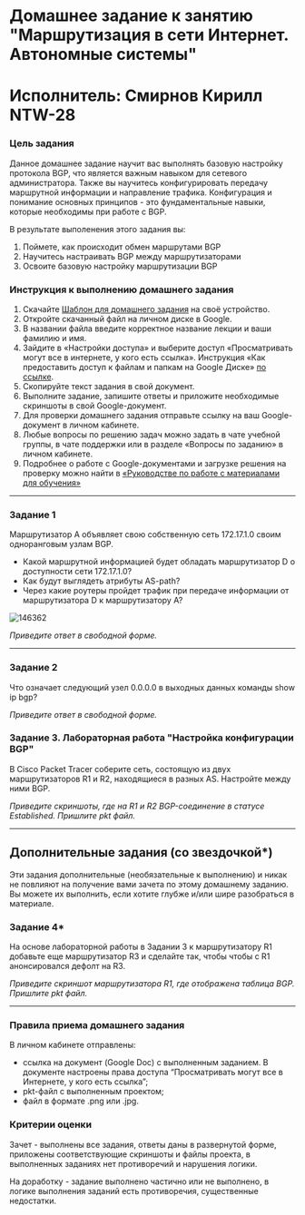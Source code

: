 # Домашнее задание к занятию "Маршрутизация в сети Интернет. Автономные системы"

# Исполнитель: Смирнов Кирилл NTW-28

### Цель задания

Данное домашнее задание научит вас выполнять базовую настройку протокола BGP, что является важным навыком для сетевого администратора. 
Также вы научитесь конфигурировать передачу маршрутной информации и направление трафика. Конфигурация и понимание основных принципов - это фундаментальные навыки, которые необходимы при работе с BGP. 

В результате выполенения этого задания вы:
1. Поймете, как происходит обмен маршрутами BGP
2. Научитесь настраивать BGP между маршрутизаторами
3. Освоите базовую настройку маршрутизации BGP

### Инструкция к выполнению домашнего задания

1. Скачайте [Шаблон для домашнего задания](https://u.netology.ru/backend/uploads/lms/content_assets/file/281/%D0%A1%D0%94%D0%95%D0%9B%D0%90%D0%99%D0%A2%D0%95_%D0%9A%D0%9E%D0%9F%D0%98%D0%AE_-_%D0%A8%D0%B0%D0%B1%D0%BB%D0%BE%D0%BD_%D0%B4%D0%BB%D1%8F_%D0%B4%D0%BE%D0%BC%D0%B0%D1%88%D0%BD%D0%B5%D0%B3%D0%BE_%D0%B7%D0%B0%D0%B4%D0%B0%D0%BD%D0%B8%D1%8F_1.1._%D0%9D%D0%B0%D0%B7%D0%B2%D0%B0%D0%BD%D0%B8%D0%B5_%D0%BB%D0%B5%D0%BA%D1%86%D0%B8%D0%B8_-_%D0%A4%D0%B0%D0%BC%D0%B8%D0%BB%D0%B8%D1%8F_%D0%98%D0%BC%D1%8F.docx) на своё устройство.
2. Откройте скачанный файл на личном диске в Google.
3. В названии файла введите корректное название лекции и ваши фамилию и имя.
4. Зайдите в «Настройки доступа» и выберите доступ «Просматривать могут все в интернете, у кого есть ссылка». Инструкция «Как предоставить доступ к файлам и папкам на Google Диске» [по ссылке](https://support.google.com/docs/answer/2494822?hl=ru&co=GENIE.Platform%3DDesktop).
5. Скопируйте текст задания в свой документ.
6. Выполните задание, запишите ответы и приложите необходимые скриншоты в свой Google-документ.
7. Для проверки домашнего задания отправьте ссылку на ваш Google-документ в личном кабинете.
8. Любые вопросы по решению задач можно задать в чате учебной группы, в чате поддержки или в разделе «Вопросы по заданию» в личном кабинете.
9. Подробнее о работе с Google-документами и загрузке решения на проверку можно найти в [«Руководстве по работе с материалами для обучения»](https://l.netology.ru/instruktsiya-po-materialami-dlya-obucheniya)

------

### Задание 1

Маршрутизатор А объявляет свою собственную сеть 172.17.1.0 своим одноранговым узлам BGP. 
- Какой маршрутной информацией будет обладать маршрутизатор D о доступности сети 172.17.1.0?
- Как будут выглядеть атрибуты AS-path? 
- Через какие роутеры пройдет трафик при передаче информации от маршрутизатора D к маршрутизатору А?

![146362](https://user-images.githubusercontent.com/85474612/153883049-616b66f2-f8c8-4697-a668-7ff1bb41908e.jpg)

*Приведите ответ в свободной форме.*

---

### Задание 2

Что означает следующий узел 0.0.0.0 в выходных данных команды show ip bgp?

*Приведите ответ в свободной форме.*

### Задание 3. Лабораторная работа "Настройка конфигурации BGP"

В Cisco Packet Tracer соберите сеть, состоящую из двух маршрутизаторов R1 и R2, находящиеся в разных AS. Настройте между ними BGP.

*Приведите скриншоты, где на R1 и R2 BGP-соединение в статусе Established. Пришлите pkt файл.*

---

## Дополнительные задания (со звездочкой*)
Эти задания дополнительные (необязательные к выполнению) и никак не повлияют на получение вами зачета по этому домашнему заданию. Вы можете их выполнить, если хотите глубже и/или шире разобраться в материале.

### Задание 4*

На основе лабораторной работы в Задании 3 к маршрутизатору R1 добавьте еще маршрутизатор R3 и сделайте так, чтобы  чтобы  с R1 анонсировался дефолт на R3.

*Приведите скриншот маршрутизатора R1, где отображена таблица BGP. Пришлите pkt файл.*

---
### Правила приема домашнего задания

В личном кабинете отправлены:

- ссылка на документ (Google Doc) с выполненным заданием. В документе настроены права доступа “Просматривать могут все в Интернете, у кого есть ссылка”;
- pkt-файл с выполненным проектом;
- файл в формате .png или .jpg.

### Критерии оценки

Зачет - выполнены все задания, ответы даны в развернутой форме, приложены соответствующие скриншоты и файлы проекта, в выполненных заданиях нет противоречий и нарушения логики.

На доработку - задание выполнено частично или не выполнено, в логике выполнения заданий есть противоречия, существенные недостатки.
